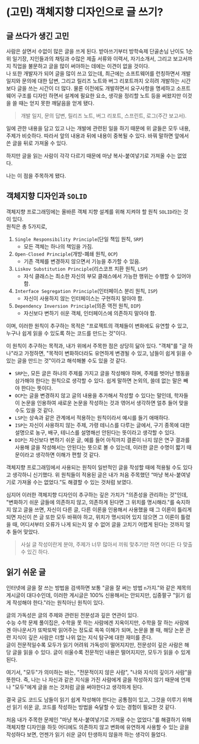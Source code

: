 # (고민) 객체지향 디자인으로 글 쓰기?

## 글 쓰다가 생긴 고민

사람은 살면서 수없이 많은 글을 쓰게 된다. 받아쓰기부터 방학숙제 단골손님 난이도 1순위 일기장, 지인들과의 채팅과 수많은 제출 서류와 이력서, 자기소개서, 그리고 보고서까지 직업을 불문하고 글을 많이 써야하는 데에는 이견이 없을 것이다.  
나 또한 개발자가 되어 글을 많이 쓰고 있는데, 최근에는 소프트웨어를 런칭하면서 개발 일지와 문의에 대한 답변, 그리고 릴리즈 노트와 버그 리포트까지 오히려 개발하는 시간보다 글을 쓰는 시간이 더 많다. 물론 이전에도 개발하면서 요구사항을 명세하고 소프트웨어 구조를 디자인 하면서 설계에 필요한 요소, 생각을 정리할 노트 등을 써왔지만 이것을 쓸 때는 얻지 못한 깨달음을 얻게 됐다.

> 개발 일지, 문의 답변, 릴리즈 노트, 버그 리포트, 스프린트, 로그(주간 보고서).

일에 관한 내용을 담고 있고 나는 개발에 관련된 일을 하기 때문에 위 글들은 모두 내용, 주제가 비슷하다.
따라서 앞의 내용과 뒤에 내용이 중복될 수 있다. 바꿔 말하면 앞에서 쓴 글을 뒤로 가져올 수 있다.

하지만 글을 읽는 사람이 각각 다르기 때문에 마냥 복사-붙여넣기로 가져올 수는 없었다.

나는 이 점을 주목하게 됐다.

## 객체지향 디자인과 `SOLID`

객체지향 프로그래밍에는 올바른 객체 지향 설계를 위해 지켜야 할 원칙 `SOLID`라는 것이 있다.  
원칙은 총 5가지로,

1. `Single Responsibility Principle`(단일 책임 원칙, `SRP`)
   - 모든 객체는 하나의 책임을 가짐.
2. `Open-Closed Principle`(개방-폐쇄 원칙, `OCP`)
   - 기존 객체를 변경하지 않으면서 기능을 추가할 수 있음.
3. `Liskov Substitution Principle`(리스코프 치환 원칙, `LSP`)
   - 자식 클래스는 최소한 자신의 부모 클래스에서 가능한 행위는 수행할 수 있어야 함.
4. `Interface Segregation Principle`(인터페이스 분리 원칙, `ISP`)
   - 자신이 사용하지 않는 인터페이스는 구현하지 말아야 함.
5. `Dependency Inversion Principle`(의존 역전 원칙, `DIP`)
   - 자신보다 변하기 쉬운 객체, 인터페이스에 의존하지 말아야 함.

이며, 이러한 원칙이 추구하는 목적은 "프로젝트의 객체들이 변화에도 유연할 수 있고, 누구나 쉽게 읽을 수 있도록 하는 코드를 만드는 것"이다.

이 원칙이 추구하는 목적과, 내가 위에서 주목한 점은 상당히 닮아 있다. "객체"를 "글 하나"라고 가정하면, "목적이 변화하더라도 유연하게 변경될 수 있고, 남들이 쉽게 읽을 수 있는 글을 만드는 것"이라고 해석해볼 수도 있을 것 같다.

- `SRP`는, 모든 글은 하나의 주제를 가지고 글을 작성해야 하며, 주제를 벗어난 행동을 삼가해야 한다는 원칙으로 생각할 수 있다. 쉽게 말하면 논외의, 쓸데 없는 말은 빼야 한다는 뜻이다.
- `OCP`는 글을 변경하지 않고 글의 내용을 추가해서 작성할 수 있다는 말인데, 학자들이 논문을 인용하여 새로운 논문을 작성하는 것과 엮어서 생각하면 얼추 들어 맞을 수도 있을 것 같다.
- `LSP`는 상속과 같은 관계에서 적용하는 원칙이라서 예시를 들기 애매하다.
- `ISP`는 자신이 사용하지 않는 주제, 가령 테니스를 다루는 글에서, 구기 종목에 대한 설명으로 농구, 배구, 테니스를 설명해선 안된다는 뜻이라고 생각할 수 있다.
- `DIP`는 자신보다 변하기 쉬운 글, 예를 들어 아직까지 결론이 나지 않은 연구 결과를 사용해 글을 작성해서는 안된다는 뜻으로 볼 수 있는데, 이러한 글은 수명이 짧기 때문이라고 생각하면 이해가 편할 것 같다.

객체지향 프로그래밍에서 사용되는 원칙이 일반적인 글을 작성할 때에 적용될 수도 있다고 생각하니 신기했다. 위 원칙들이 적용된 글은 내가 처음 주목했던 “마냥 복사-붙여넣기로 가져올 수는 없었다.”도 해결할 수 있는 것처럼 보였다.

심지어 이러한 객체지향 디자인이 추구하는 깊은 가치가 "의존성을 관리하는 것"인데, "변화하기 쉬운 글들에 의존하지 않고, 의존하게 된다면 그 위치를 명시해라."를 숙지하지 않고 글을 쓰면, 자신이 다른 글, 다른 이론을 인용해서 사용했을 때 그 이론이 틀리게 되면 자신이 쓴 글 또한 모두 바꿔야 하고, 위치가 명시되어 있지 않으면 그 이론이 틀렸을 때, 어디서부터 오류가 나게 되는지 알 수 없어 글을 고치기 어렵게 된다는 것까지 얼추 들어 맞았다.

> 사실 글 작성이란게 분야, 주제가 너무 많아서 끼워 맞추기만 하면 어디든 다 맞출 수 있긴 하다.

## 읽기 쉬운 글

인터넷에 글을 잘 쓰는 방법을 검색하면 보통 "글을 잘 써는 방법 `n`가지."와 같은 제목의 게시글이 대다수인데, 이러한 게시글은 100% 신용해서는 안되지만, 십중팔구 "읽기 쉽게 작성해야 한다."라는 원칙아닌 원칙이 있다.

글의 가독성은 글의 주제와 관련된 전문성과 깊은 연관이 있다.  
수능 수학 문제 풀이집은, 수학을 못 하는 사람에겐 지옥이지만, 수학을 잘 하는 사람에겐 아나운서가 또박또박 읽어주는 정도로 쏙쏙 이해가 되며, 논문을 볼 때, 해당 논문 관련 지식이 깊은 사람은 더할 나위 없는 지식 탐구에 대한 재미를 준다.  
글이 전문적일수록 모두가 읽기 어려워 가독성이 떨어지지만, 전문성이 깊은 사람은 해당 글을 읽을 수 있다.
글이 쉬울수록 전문적인 내용은 떨어지지만, 모두가 읽을 수 있게 된다.

여기서, "모두"가 의미하는 바는, "전문적이지 않은 사람", "나와 지식의 깊이가 사람"을 뜻한다. 즉, 나는 나 자신과 같은 지식을 가진 사람에게 글을 작성하지 않기 때문에 언제나 "모두"에게 글을 쓰는 것처럼 글을 써야한다고 생각하게 된다.

결국 글도 코드도 남들이 읽기 쉽게 작성해야 한다는 공통점이 있고, 그것을 이루기 위해선 읽기 쉬운 글, 코드를 작성하는 방법을 숙달할 수 있는 경험이 필요한 것 같다.

처음 내가 주목한 문제인 "마냥 복사-붙여넣기로 가져올 수는 없었다."를 해결하기 위해 객체지향 디자인을 하듯 어디에도 의존하지 않고 변화에 유연하게 사용할 수 있는 글을 작성하다 보면, 언젠가 읽기 쉬운 글이 탄생하지 않을까 하는 생각이 들었다.
